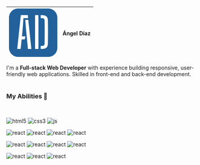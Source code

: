 | ![logo](./assests/img/svgs/ad@64x64.svg) | Ángel Díaz |
|--|--|

I'm a **Full-stack Web Developer** with experience building responsive, user-friendly web applications. Skilled in front-end and back-end development.
<br/>
<br/>

### My Abilities 🔧
<br/>

![html5](https://img.shields.io/badge/-HTML5-black?style=for-the-badge&logo=html5)
![css3](https://img.shields.io/badge/-CSS3-black?style=for-the-badge&logo=css3)
![js](https://img.shields.io/badge/-JavaScript-black?style=for-the-badge&logo=javascript)
<br/>

![react](https://img.shields.io/badge/-Vite-black?style=for-the-badge&logo=vite)
![react](https://img.shields.io/badge/-React-black?style=for-the-badge&logo=react)
![react](https://img.shields.io/badge/-Redux-black?style=for-the-badge&logo=redux)
![react](https://img.shields.io/badge/-Typescript-black?style=for-the-badge&logo=typescript)
<br/>

![react](https://img.shields.io/badge/-GO-black?style=for-the-badge&logo=go)
![react](https://img.shields.io/badge/-Ruby-black?style=for-the-badge&logo=ruby)
![react](https://img.shields.io/badge/-Rails-black?style=for-the-badge&logo=rubyonrails)
![react](https://img.shields.io/badge/-PostgreSQL-black?style=for-the-badge&logo=postgresql)
<br />

![react](https://img.shields.io/badge/-TailwindCSS-black?style=for-the-badge&logo=tailwindcss)
![react](https://img.shields.io/badge/-SASS-black?style=for-the-badge&logo=sass)
![react](https://img.shields.io/badge/-Bootstrap-black?style=for-the-badge&logo=bootstrap)
